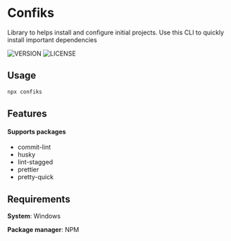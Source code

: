 # Confiks

Library to helps install and configure initial projects. Use this CLI to quickly install important dependencies

![VERSION](https://img.shields.io/npm/v/confiks)
![LICENSE](https://img.shields.io/npm/l/confiks)

## Usage

```bash
npx confiks
```

## Features

#### Supports packages

- commit-lint
- husky
- lint-stagged
- prettier
- pretty-quick

## Requirements

**System**: Windows

**Package manager**: NPM
